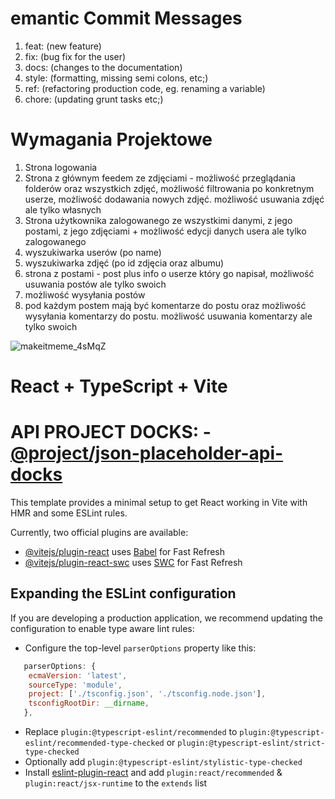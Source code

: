 # emantic Commit Messages

1. feat: (new feature)
2. fix: (bug fix for the user)
3. docs: (changes to the documentation)
4. style: (formatting, missing semi colons, etc;)
5. ref: (refactoring production code, eg. renaming a variable)
6. chore: (updating grunt tasks etc;)

# Wymagania Projektowe

1. Strona logowania
2. Strona z głównym feedem ze zdjęciami - możliwość przeglądania folderów oraz wszystkich zdjęć, możliwość filtrowania po konkretnym userze, możliwość dodawania nowych zdjęć. możliwość usuwania zdjęć ale tylko własnych
3. Strona użytkownika zalogowanego ze wszystkimi danymi, z jego postami, z jego zdjęciami + możliwość edycji danych usera ale tylko zalogowanego
4. wyszukiwarka userów (po name)
5. wyszukiwarka zdjęć (po id zdjęcia oraz albumu)
6. strona z postami - post plus info o userze który go napisał, możliwość usuwania postów ale tylko swoich
7. możliwość wysyłania postów
8. pod każdym postem mają być komentarze do postu oraz możliwość wysyłania komentarzy do postu. możliwość usuwania komentarzy ale tylko swoich


![makeitmeme_4sMqZ](https://github.com/MatMal00/react-lab-project/assets/101005328/fcdbd667-e1a5-40a2-a473-a1ef071882aa)


# React + TypeScript + Vite

# API PROJECT DOCKS: - [@project/json-placeholder-api-docks](https://jsonplaceholder.typicode.com/?fbclid=IwAR0XNdBaY2E1Xdw3N6I5T-8M78I_z-oU_Avykzskb6TDtRpA048dmEJEfLY)


This template provides a minimal setup to get React working in Vite with HMR and some ESLint rules.

Currently, two official plugins are available:

- [@vitejs/plugin-react](https://github.com/vitejs/vite-plugin-react/blob/main/packages/plugin-react/README.md) uses [Babel](https://babeljs.io/) for Fast Refresh
- [@vitejs/plugin-react-swc](https://github.com/vitejs/vite-plugin-react-swc) uses [SWC](https://swc.rs/) for Fast Refresh

## Expanding the ESLint configuration

If you are developing a production application, we recommend updating the configuration to enable type aware lint rules:

- Configure the top-level `parserOptions` property like this:

```js
   parserOptions: {
    ecmaVersion: 'latest',
    sourceType: 'module',
    project: ['./tsconfig.json', './tsconfig.node.json'],
    tsconfigRootDir: __dirname,
   },
```

- Replace `plugin:@typescript-eslint/recommended` to `plugin:@typescript-eslint/recommended-type-checked` or `plugin:@typescript-eslint/strict-type-checked`
- Optionally add `plugin:@typescript-eslint/stylistic-type-checked`
- Install [eslint-plugin-react](https://github.com/jsx-eslint/eslint-plugin-react) and add `plugin:react/recommended` & `plugin:react/jsx-runtime` to the `extends` list
